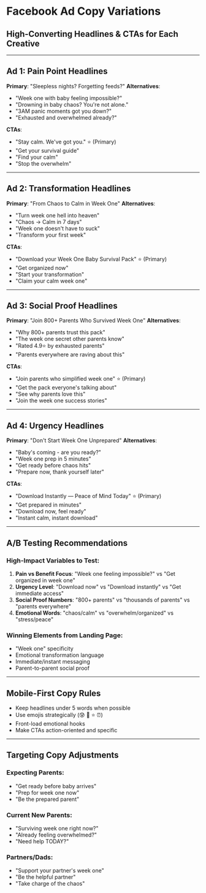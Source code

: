 # Facebook Ad Copy Variations
## High-Converting Headlines & CTAs for Each Creative

---

## Ad 1: Pain Point Headlines
**Primary**: "Sleepless nights? Forgetting feeds?"
**Alternatives**:
- "Week one with baby feeling impossible?"
- "Drowning in baby chaos? You're not alone."
- "3AM panic moments got you down?"
- "Exhausted and overwhelmed already?"

**CTAs**:
- "Stay calm. We've got you." ⭐ (Primary)
- "Get your survival guide"
- "Find your calm"
- "Stop the overwhelm"

---

## Ad 2: Transformation Headlines
**Primary**: "From Chaos to Calm in Week One"
**Alternatives**:
- "Turn week one hell into heaven"
- "Chaos → Calm in 7 days"
- "Week one doesn't have to suck"
- "Transform your first week"

**CTAs**:
- "Download your Week One Baby Survival Pack" ⭐ (Primary)
- "Get organized now"
- "Start your transformation"
- "Claim your calm week one"

---

## Ad 3: Social Proof Headlines
**Primary**: "Join 800+ Parents Who Survived Week One"
**Alternatives**:
- "Why 800+ parents trust this pack"
- "The week one secret other parents know"
- "Rated 4.9⭐ by exhausted parents"
- "Parents everywhere are raving about this"

**CTAs**:
- "Join parents who simplified week one" ⭐ (Primary)
- "Get the pack everyone's talking about"
- "See why parents love this"
- "Join the week one success stories"

---

## Ad 4: Urgency Headlines
**Primary**: "Don't Start Week One Unprepared"
**Alternatives**:
- "Baby's coming - are you ready?"
- "Week one prep in 5 minutes"
- "Get ready before chaos hits"
- "Prepare now, thank yourself later"

**CTAs**:
- "Download Instantly — Peace of Mind Today" ⭐ (Primary)
- "Get prepared in minutes"
- "Download now, feel ready"
- "Instant calm, instant download"

---

## A/B Testing Recommendations

### High-Impact Variables to Test:
1. **Pain vs Benefit Focus**: "Week one feeling impossible?" vs "Get organized in week one"
2. **Urgency Level**: "Download now" vs "Download instantly" vs "Get immediate access"
3. **Social Proof Numbers**: "800+ parents" vs "thousands of parents" vs "parents everywhere"
4. **Emotional Words**: "chaos/calm" vs "overwhelm/organized" vs "stress/peace"

### Winning Elements from Landing Page:
- "Week one" specificity
- Emotional transformation language
- Immediate/instant messaging
- Parent-to-parent social proof

---

## Mobile-First Copy Rules
- Keep headlines under 5 words when possible
- Use emojis strategically (😰 💪 ⭐ ⏰)
- Front-load emotional hooks
- Make CTAs action-oriented and specific

---

## Targeting Copy Adjustments

### Expecting Parents:
- "Get ready before baby arrives"
- "Prep for week one now"
- "Be the prepared parent"

### Current New Parents:
- "Surviving week one right now?"
- "Already feeling overwhelmed?"
- "Need help TODAY?"

### Partners/Dads:
- "Support your partner's week one"
- "Be the helpful partner"
- "Take charge of the chaos"